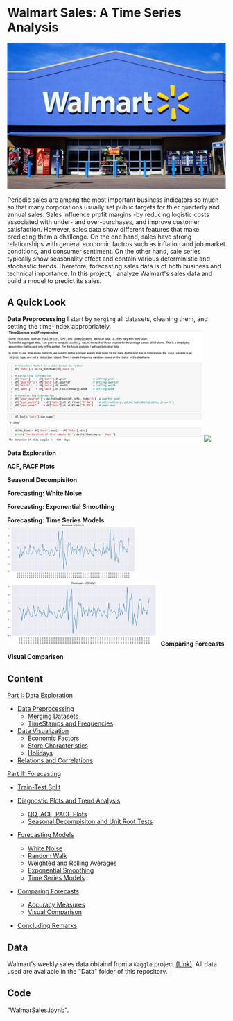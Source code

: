 # Walmart Sales: A Time Series Analysis

<img src="https://github.com/MohsenM-Git/walmart-sales/blob/main/Images/logo.jpg" width="800"/>



Periodic sales are among the most important business indicators so much so that many corporations usually set public targets for thier quarterly and annual sales. Sales influence profit margins -by reducing logistic costs associated with under- and over-purchases, and improve customer satisfaction. However, sales data show different features that make predicting them a challenge. On the one hand, sales have strong relationships with general economic factros such as inflation and job market conditions, and consumer sentiment. On the other hand, sale series typically show seasonality effect and contain various deterministic and stochastic trends.Therefore, forecasting sales data is of both business and technical importance. In this project, I analyze Walmart's sales data and build a model to predict its sales. 



## A Quick Look

**Data Preprocessing**
I start by `merging` all datasets, cleaning them, and setting the time-index appropriately.
<img src="https://github.com/MohsenM-Git/walmart-sales/blob/main/Images/prep-1.png" width="450"/> <img src="https://github.com/MohsenM-Git/walmart-sales/blob/main/Images/pre-2.png" width="450"/>

**Data Exploration**

**ACF, PACF Plots**

**Seasonal Decompisiton**

**Forecasting: White Noise**


**Forecasting: Exponential Smoothing**

**Forecasting: Time Series Models**
<img src="https://github.com/MohsenM-Git/walmart-sales/blob/main/Images/SAR-1.png" width="300"/> <img src="https://github.com/MohsenM-Git/walmart-sales/blob/main/Images/SAR-1.png" width="350"/>
**Comparing Forecasts**

**Visual Comparison**
    
    

## Content
[Part I: Data Exploration ](#1) 
- [Data Preprocessing](#1.1)
    * [Merging Datasets](#1.1.1)
    * [TimeStamps and Frequencies](#1.1.2)
- [Data Visualization](#1.2)
    * [Economic Factors](#1.2.1)
    * [Store Characteristics](#1.2.2)
    * [Holidays](#1.2.3)
- [Relations and Correlations](#1.3)

[Part II: Forecasting ](#2) 
- [Train-Test Split](#2.1) 
- [Diagnostic Plots and Trend Analysis](#2.2)
    * [QQ, ACF, PACF Plots](#2.2.1)
    * [Seasonal Decompisiton and Unit Root Tests](#2.2.2)
   
   
- [Forecasting Models](#2.3)
    * [White Noise](#2.3.1)
    * [Random Walk](#2.3.2)
    * [Weighted and Rolling Averages](#2.3.3)
    * [Exponential Smoothing](#2.3.4)
    * [Time Series Models](#2.3.5)
    
- [Comparing Forecasts](#2.4)
    * [Accuracy Measures](#2.4.1)
    * [Visual Comparison](#2.4.2)
- [Concluding Remarks](#2.5)


## Data
Walmart's weekly sales data obtaind from a `Kaggle` project [(Link)](https://www.kaggle.com/datasets/aslanahmedov/walmart-sales-forecast).
All data used are available in the "Data" folder of this repository.

 ## Code
 "WalmarSales.ipynb".
 
